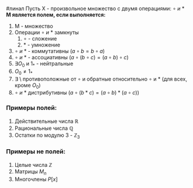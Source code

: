 #линал
Пусть X - произвольное множество с двумя операциями: $\circ  \ и \ \ast$
**M является полем, если выполняется:**
1. M - множество
2. Операции $\circ \ и\ \ast$ замкнуты
	1. $\circ$ - сложение
	2. $\ast$ - умножение
3. $\circ \ и\ \ast$ - коммутативны ($a \circ b = b \circ a$)
4. $\circ \ и\ \ast$ - ассоциативны $(a \circ (b \circ c) = (a \circ b) \circ c)$
5. $\exists O_0$ и $1_\ast$ - нейтральные
6. $O_0 \neq 1_\ast$
7. $\exists$ \ противоположные  от  $\circ$ и обратные относительно $\circ$ и $\ast$ (для всех, кроме $O_0$)
8. $\circ \ и\ \ast$ дистрибутивны ($a \circ (b \ast c) = (a \circ b) \ast (a \circ c)$)
### Примеры полей:
1. Действительные числа $\mathbb{R}$
2. Рациональные числа $\mathbb{Q}$
3. Остатки по модулю 3 - $\mathbb{Z}_3$
### Примеры не полей:
1. Целые числа $\mathbb{Z}$
2. Матрицы $M_n$
3. Многочлены $P[x]$